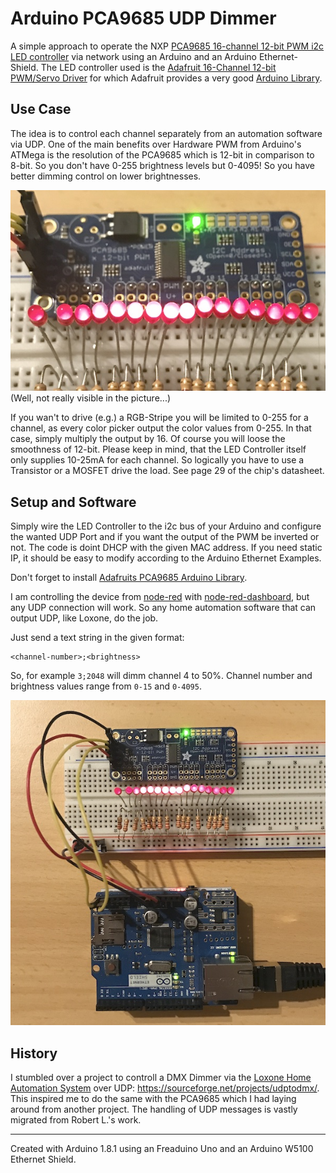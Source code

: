 # Arduino PCA9685 UDP Dimmer


A simple approach to operate the NXP [PCA9685 16-channel 12-bit PWM i2c LED controller](https://cdn-shop.adafruit.com/datasheets/PCA9685.pdf)
via network using an Arduino and an Arduino Ethernet-Shield. The LED controller used is the [Adafruit 16-Channel 12-bit PWM/Servo Driver](https://www.adafruit.com/product/815) for which Adafruit provides a very good [Arduino Library](https://github.com/adafruit/Adafruit-PWM-Servo-Driver-Library).

## Use Case
The idea is to control each channel separately from an automation software via UDP. One of the main benefits over Hardware PWM from Arduino's ATMega is the resolution of the PCA9685 which is 12-bit in comparison to 8-bit. So you don't have 0-255 brightness levels but 0-4095! 
So you have better dimming control on lower brightnesses.

![PCA9685 12-bit LEDs](adafruit-pca9685-leds.jpg)
(Well, not really visible in the picture...)

If you wan't to drive (e.g.) a RGB-Stripe you will be limited to 0-255 for a channel, as every color picker output the color values from 0-255. In that case, simply multiply the output by 16. Of course you will loose the smoothness of 12-bit. 
Please keep in mind, that the LED Controller itself only supplies 10-25mA for each channel. So logically you have to use a Transistor or a MOSFET drive the load. See page 29 of the chip's datasheet.

## Setup and Software
Simply wire the LED Controller to the i2c bus of your Arduino and configure the wanted UDP Port and if you want the output of the PWM be inverted or not. The code is doint DHCP with the given MAC address. If you need static IP, it should be easy to modify according to the Arduino Ethernet Examples.

Don't forget to install [Adafruits PCA9685 Arduino Library](https://github.com/adafruit/Adafruit-PWM-Servo-Driver-Library).

I am controlling the device from [node-red](https://nodered.org/) with [node-red-dashboard](https://github.com/node-red/node-red-dashboard), but any UDP connection will work. So any home automation software that can output UDP, like Loxone, do the job. 

Just send a text string in the given format: 

    <channel-number>;<brightness>

So, for example `3;2048` will dimm channel 4 to 50%. Channel number and brightness values range from `0-15` and `0-4095`.

![Arduino Setup and Wiring](arduino-pca9685-setup.jpg)

## History
I stumbled over a project to controll a DMX Dimmer via the [Loxone Home Automation System](https://www.loxone.com/) over UDP: https://sourceforge.net/projects/udptodmx/. 
This inspired me to do the same with the PCA9685 which I had laying around from another project. The handling of UDP messages is vastly migrated from Robert L.'s work.

---
Created with Arduino 1.8.1 using an Freaduino Uno and an Arduino W5100 Ethernet Shield.



